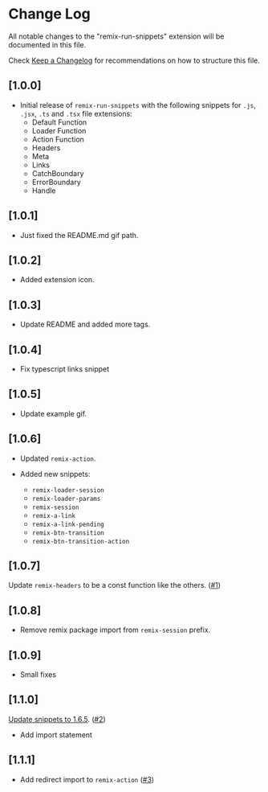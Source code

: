 # Change Log

All notable changes to the "remix-run-snippets" extension will be documented in this file.

Check [Keep a Changelog](http://keepachangelog.com/) for recommendations on how to structure this file.

## [1.0.0]

- Initial release of `remix-run-snippets` with the following snippets for `.js`, `.jsx`, `.ts` and `.tsx` file extensions:
  - Default Function
  - Loader Function
  - Action Function
  - Headers
  - Meta
  - Links
  - CatchBoundary
  - ErrorBoundary
  - Handle

## [1.0.1]

- Just fixed the README.md gif path.

## [1.0.2]

- Added extension icon.

## [1.0.3]

- Update README and added more tags.

## [1.0.4]

- Fix typescript links snippet

## [1.0.5]

- Update example gif.

## [1.0.6]

- Updated `remix-action`.

- Added new snippets:
  - `remix-loader-session`
  - `remix-loader-params`
  - `remix-session`
  - `remix-a-link`
  - `remix-a-link-pending`
  - `remix-btn-transition`
  - `remix-btn-transition-action`

## [1.0.7]

Update `remix-headers` to be a const function like the others. ([#1](https://github.com/amimaro/remix-run-snippets/issues/1))

## [1.0.8]

- Remove remix package import from `remix-session` prefix.

## [1.0.9]

- Small fixes

## [1.1.0]

[Update snippets to 1.6.5](https://github.com/remix-run/remix/blob/main/packages/remix-node/CHANGELOG.md#165). ([#2](https://github.com/amimaro/remix-run-snippets/pull/2))
- Add import statement

## [1.1.1]

- Add redirect import to `remix-action` ([#3](https://github.com/amimaro/remix-run-snippets/pull/3))

